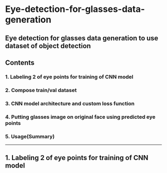 # Eye-detection-for-glasses-data-generation
Eye detection for glasses data generation to use dataset of object detection 
---
## Contents
### 1. Labeling 2 of eye points for training of CNN model
### 2. Compose train/val dataset
### 3. CNN model architecture and custom loss function
### 4. Putting glasses image on original face using predicted eye points
### 5. Usage(Summary)

---

## 1. Labeling 2 of eye points for training of CNN model
